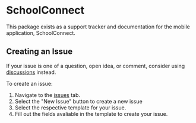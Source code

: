 # SchoolConnect

This package exists as a support tracker and documentation for the mobile application, SchoolConnect.

## Creating an Issue

If your issue is one of a question, open idea, or comment, consider using [discussions](https://github.com/Yash-Singh1/schoolconnect/discussions) instead.

To create an issue:

1. Navigate to the [issues](https://github.com/Yash-Singh1/schoolconnect/issues) tab.
2. Select the "New Issue" button to create a new issue
3. Select the respective template for your issue.
4. Fill out the fields avaliable in the template to create your issue.
